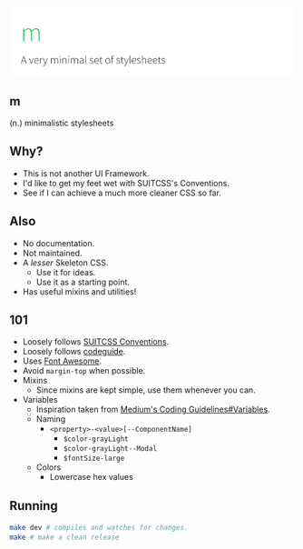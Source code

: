 ![head](head.png)
## m
(n.) minimalistic stylesheets

## Why?
- This is not another UI Framework.
- I'd like to get my feet wet with SUITCSS's Conventions.
- See if I can achieve a much more cleaner CSS so far.

## Also
- No documentation.
- Not maintained.
- A *lesser* Skeleton CSS.
  - Use it for ideas.
  - Use it as a starting point.
- Has useful mixins and utilities!

## 101
- Loosely follows [SUITCSS Conventions](https://github.com/suitcss/suit/blob/master/doc/naming-conventions.md).
- Loosely follows [codeguide](http://codeguide.co/).
- Uses [Font Awesome](https://fortawesome.github.io/Font-Awesome/).
- Avoid `margin-top` when possible.
- Mixins
  - Since mixins are kept simple, use them whenever you can.
- Variables
  - Inspiration taken from [Medium's Coding Guidelines#Variables](https://gist.github.com/fat/a47b882eb5f84293c4ed#variables).
  - Naming
	- `<property>-<value>[--ComponentName]`
  	  - `$color-grayLight`
  	  - `$color-grayLight--Modal`
  	  - `$fontSize-large`
  - Colors
    - Lowercase hex values

## Running
```bash
make dev # compiles and watches for changes.
make # make a clean release
```
